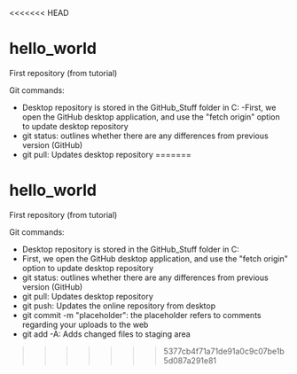 <<<<<<< HEAD
# hello_world
First repository (from tutorial)

Git commands:
- Desktop repository is stored in the GitHub_Stuff folder in C: 
-First, we open the GitHub desktop application, and use the "fetch origin" option to update desktop repository
- git status: outlines whether there are any differences from previous version (GitHub)
- git pull: Updates desktop repository
=======
# hello_world
First repository (from tutorial)

Git commands:
- Desktop repository is stored in the GitHub_Stuff folder in C: 
- First, we open the GitHub desktop application, and use the "fetch origin" option to update desktop repository
- git status: outlines whether there are any differences from previous version (GitHub)
- git pull: Updates desktop repository
- git push: Updates the online repository from desktop
- git commit -m "placeholder": the placeholder refers to comments regarding your uploads to the web
- git add -A: Adds changed files to staging area
>>>>>>> 5377cb4f71a71de91a0c9c07be1b5d087a291e81
